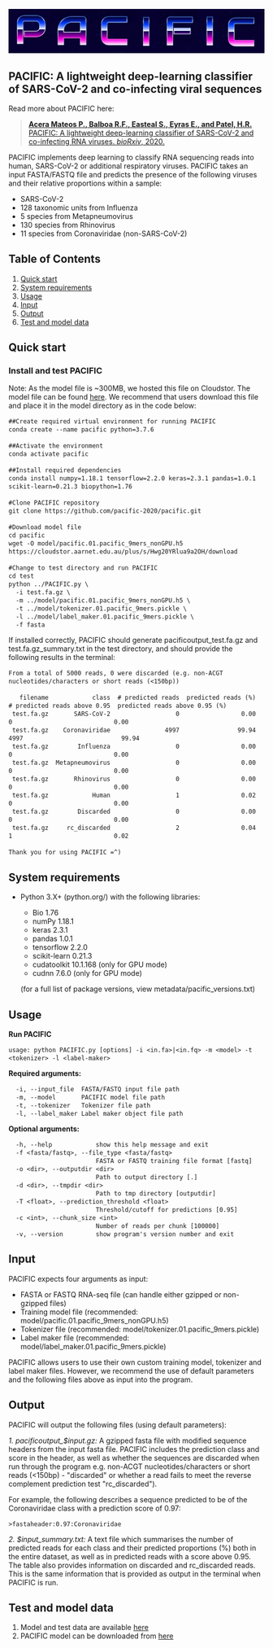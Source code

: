 ![picture](msc/pacific_brand.png)

## PACIFIC: A lightweight deep-learning classifier of SARS-CoV-2 and co-infecting viral sequences  
Read more about PACIFIC here:
> [__Acera Mateos P., Balboa R.F., Easteal S., Eyras E., and Patel, H.R.__ PACIFIC: A lightweight deep-learning classifier of SARS-CoV-2 and co-infecting RNA viruses. *bioRxiv*, 2020.](https://www.biorxiv.org/content/10.1101/2020.07.24.219097v1)

PACIFIC implements deep learning to classify RNA sequencing reads into human, SARS-CoV-2 or additional respiratory viruses. PACIFIC takes an input FASTA/FASTQ file and predicts the presence of the following viruses and their relative proportions within a sample:
- SARS-CoV-2
- 128 taxonomic units from Influenza
- 5 species from Metapneumovirus
- 130 species from Rhinovirus 
- 11 species from Coronaviridae (non-SARS-CoV-2)

## Table of Contents

1. [Quick start](#Quick-start)
1. [System requirements](#System-requirements)
1. [Usage](#Usage)
1. [Input](#Input)
1. [Output](#Output)
1. [Test and model data](#Test-and-model-data)

## Quick start

### Install and test PACIFIC

Note: As the model file is ~300MB, we hosted this file on Cloudstor. The model file can be found [here](https://cloudstor.aarnet.edu.au/plus/s/Hwg20YRlua9a2OH). We recommend that users download this file and place it in the model directory as in the code below:

```
##Create required virtual environment for running PACIFIC
conda create --name pacific python=3.7.6

##Activate the environment
conda activate pacific

##Install required dependencies
conda install numpy=1.18.1 tensorflow=2.2.0 keras=2.3.1 pandas=1.0.1 scikit-learn=0.21.3 biopython=1.76

#Clone PACIFIC repository
git clone https://github.com/pacific-2020/pacific.git

#Download model file
cd pacific
wget -O model/pacific.01.pacific_9mers_nonGPU.h5 https://cloudstor.aarnet.edu.au/plus/s/Hwg20YRlua9a2OH/download

#Change to test directory and run PACIFIC
cd test
python ../PACIFIC.py \
  -i test.fa.gz \
  -m ../model/pacific.01.pacific_9mers_nonGPU.h5 \
  -t ../model/tokenizer.01.pacific_9mers.pickle \
  -l ../model/label_maker.01.pacific_9mers.pickle \ 
  -f fasta
```

If installed correctly, PACIFIC should generate pacificoutput_test.fa.gz and test.fa.gz_summary.txt in the test directory, and should provide the following results in the terminal:

```
From a total of 5000 reads, 0 were discarded (e.g. non-ACGT nucleotides/characters or short reads (<150bp))

   filename            class  # predicted reads  predicted reads (%)  # predicted reads above 0.95  predicted reads above 0.95 (%)
 test.fa.gz       SARS-CoV-2                  0                 0.00                             0                            0.00
 test.fa.gz    Coronaviridae               4997                99.94                          4997                           99.94
 test.fa.gz        Influenza                  0                 0.00                             0                            0.00
 test.fa.gz  Metapneumovirus                  0                 0.00                             0                            0.00
 test.fa.gz       Rhinovirus                  0                 0.00                             0                            0.00
 test.fa.gz            Human                  1                 0.02                             0                            0.00
 test.fa.gz        Discarded                  0                 0.00                             0                            0.00
 test.fa.gz     rc_discarded                  2                 0.04                             1                            0.02

Thank you for using PACIFIC =^)
```

## System requirements
- Python 3.X+ (python.org/) with the following libraries:
    - Bio 1.76
    - numPy 1.18.1
    - keras 2.3.1
    - pandas 1.0.1
    - tensorflow 2.2.0
    - scikit-learn 0.21.3
    - cudatoolkit 10.1.168 (only for GPU mode)
    - cudnn 7.6.0 (only for GPU mode)
    
  (for a full list of package versions, view metadata/pacific_versions.txt)

## Usage

**Run PACIFIC**
```
usage: python PACIFIC.py [options] -i <in.fa>|<in.fq> -m <model> -t <tokenizer> -l <label-maker>
```

**Required arguments:**
```
  -i, --input_file  FASTA/FASTQ input file path
  -m, --model       PACIFIC model file path
  -t, --tokenizer   Tokenizer file path
  -l, --label_maker Label maker object file path
```

**Optional arguments:**
```
  -h, --help            show this help message and exit
  -f <fasta/fastq>, --file_type <fasta/fastq>
                        FASTA or FASTQ training file format [fastq]
  -o <dir>, --outputdir <dir>
                        Path to output directory [.]
  -d <dir>, --tmpdir <dir>
                        Path to tmp directory [outputdir]
  -T <float>, --prediction_threshold <float>
                        Threshold/cutoff for predictions [0.95]
  -c <int>, --chunk_size <int>
                        Number of reads per chunk [100000]
  -v, --version         show program's version number and exit
```

## Input 
PACIFIC expects four arguments as input: 
 - FASTA or FASTQ RNA-seq file (can handle either gzipped or non-gzipped files)
 - Training model file (recommended: model/pacific.01.pacific_9mers_nonGPU.h5)
 - Tokenizer file (recommended: model/tokenizer.01.pacific_9mers.pickle)
 - Label maker file (recommended: model/label_maker.01.pacific_9mers.pickle)

PACIFIC allows users to use their own custom training model, tokenizer and label maker files. However, we recommend the use of default parameters and the following files above as input into the program.

## Output
PACIFIC will output the following files (using default parameters):

*1. pacificoutput_$input.gz:*
A gzipped fasta file with modified sequence headers from the input fasta file. PACIFIC includes the prediction class and score in the header, as well as whether the sequences are discarded when run through the program e.g. non-ACGT nucleotides/characters or short reads (<150bp) - "discarded" or whether a read fails to meet the reverse complement prediction test "rc_discarded"). 

For example, the following describes a sequence predicted to be of the Coronaviridae class with a prediction score of 0.97:

```
>fastaheader:0.97:Coronaviridae
```

*2. $input_summary.txt:*
A text file which summarises the number of predicted reads for each class and their predicted proportions (%) both in the entire dataset, as well as in predicted reads with a score above 0.95. The table also provides information on discarded and rc_discarded reads. This is the same information that is provided as output in the terminal when PACIFIC is run.

## Test and model data

1. Model and test data are available [here](https://cloudstor.aarnet.edu.au/plus/s/sRLwF3IJQ12pNGQ)
2. PACIFIC model can be downloaded from [here](https://cloudstor.aarnet.edu.au/plus/s/Hwg20YRlua9a2OH)

